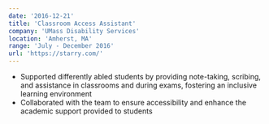 ```yaml
---
date: '2016-12-21'
title: 'Classroom Access Assistant'
company: 'UMass Disability Services'
location: 'Amherst, MA'
range: 'July - December 2016'
url: 'https://starry.com/'
---
```


- Supported differently abled students by providing note-taking, scribing, and assistance in classrooms and during exams, fostering an inclusive learning environment
- Collaborated with the team to ensure accessibility and enhance the academic support provided to students

